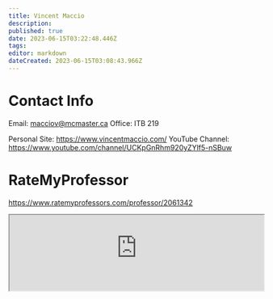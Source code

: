 ```yaml
---
title: Vincent Maccio
description: 
published: true
date: 2023-06-15T03:22:48.446Z
tags: 
editor: markdown
dateCreated: 2023-06-15T03:08:43.966Z
---
```


# Contact Info
Email: macciov@mcmaster.ca
Office: ITB 219

Personal Site: https://www.vincentmaccio.com/
YouTube Channel: https://www.youtube.com/channel/UCKpGnRhm920yZYlf5-nSBuw

# RateMyProfessor
https://www.ratemyprofessors.com/professor/2061342

<iframe src="https://www.ratemyprofessors.com/professor/2061342" title="RateMyProfessors" width=100%>
</iframe>